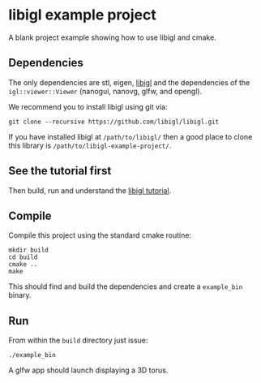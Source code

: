 # libigl example project

A blank project example showing how to use libigl and cmake.

## Dependencies

The only dependencies are stl, eigen, [libigl](libigl.github.io/libigl/) and
the dependencies of the `igl::viewer::Viewer` (nanogui, nanovg, glfw, and
opengl).

We recommend you to install libigl using git via:

    git clone --recursive https://github.com/libigl/libigl.git

If you have installed libigl at `/path/to/libigl/` then a good place to clone
this library is `/path/to/libigl-example-project/`.

## See the tutorial first

Then build, run and understand the [libigl
tutorial](http://libigl.github.io/libigl/tutorial/tutorial.html). 


## Compile

Compile this project using the standard cmake routine:

    mkdir build
    cd build
    cmake ..
    make

This should find and build the dependencies and create a `example_bin` binary.

## Run

From within the `build` directory just issue:

    ./example_bin

A glfw app should launch displaying a 3D torus.
